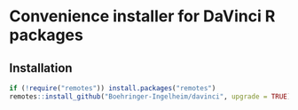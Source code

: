# Convenience installer for DaVinci R packages

## Installation

``` r
if (!require("remotes")) install.packages("remotes")
remotes::install_github("Boehringer-Ingelheim/davinci", upgrade = TRUE)
```

